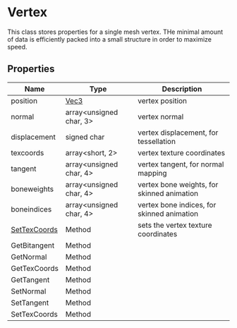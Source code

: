 # Vertex

This class stores properties for a single mesh vertex. THe minimal amount of data is efficiently packed into a small structure in order to maximize speed.

## Properties

| Name | Type | Description |
|---|---|---|
| position | [Vec3](Vec3.md) | vertex position |
| normal | array<unsigned char, 3> | vertex normal |
| displacement | signed char | vertex displacement, for tessellation |
| texcoords | array<short, 2> | vertex texture coordinates |
| tangent | array<unsigned char, 4> | vertex tangent, for normal mapping |
| boneweights | array<unsigned char, 4> | vertex bone weights, for skinned animation |
| boneindices | array<unsigned char, 4> | vertex bone indices, for skinned animation |
| [SetTexCoords](Vertex_SetTexCoords.md) | Method | sets the vertex texture coordinates |
| GetBitangent | Method | |
| GetNormal | Method | |
| GetTexCoords | Method | |
| GetTangent | Method | |
| SetNormal | Method | |
| SetTangent | Method | |
| SetTexCoords | Method | |
